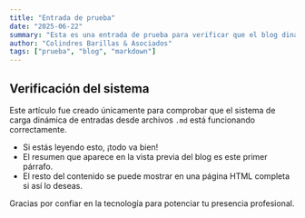 ```yaml
---
title: "Entrada de prueba"
date: "2025-06-22"
summary: "Esta es una entrada de prueba para verificar que el blog dinámico funciona correctamente."
author: "Colindres Barillas & Asociados"
tags: ["prueba", "blog", "markdown"]
---
```


## Verificación del sistema

Este artículo fue creado únicamente para comprobar que el sistema de carga dinámica de entradas desde archivos `.md` está funcionando correctamente.

- Si estás leyendo esto, ¡todo va bien!
- El resumen que aparece en la vista previa del blog es este primer párrafo.
- El resto del contenido se puede mostrar en una página HTML completa si así lo deseas.

Gracias por confiar en la tecnología para potenciar tu presencia profesional.